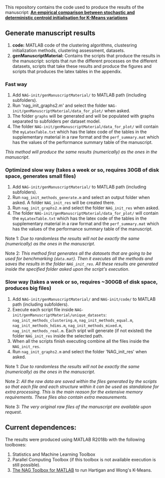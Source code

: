 This repository contains the code used to produce the results of the manuscript: **[An empirical comparison between stochastic and deterministic centroid initialisation for K-Means variations](https://arxiv.org/abs/1908.09946)**

## Generate manuscript results 

1. **code:** MATLAB code of the clustering algorithms, clustesring initialization methods, clustering assessment, datasets.
2. **genManuscriptMaterial:** Contains the scripts that produce the results in the manuscript: scripts that run the different processes on the different datasets, scripts that take these results and produce the figures and scripts that produces the latex tables in the appendix.


### Fast way

1. Add `NAG-init/genManuscriptMaterial/` to MATLAB path (including subfolders).
2. Run 'nag_init_graphs2.m' and select the folder `NAG-init/genManuscriptMaterial/data_for_plot/` when asked.
3. The folder `graphs` will be generated and will be populated with graphs separated to subfolders per dataset model.
4. The folder `NAG-init/genManuscriptMaterial/data_for_plot/` will contain the `myLatexTable.txt` which has the latex code of the tables in the supplementary material in a raw format and the `perf_summary.mat` which has the values of the performance summary table of the manuscript. 

_This method will produce the same results (numerically) as the ones in the manuscript_.


### Optimized slow way (takes a week or so, requires 30GB of disk space, generates small files)

1. Add `NAG-init/genManuscriptMaterial/` to MATLAB path (including subfolders).
2. Run `nag_init_methods_generate.m` and select an output folder when asked. A folder `NAG_init_res` will be created there.
3. Run `nag_init_graphs2.m` and select the folder `NAG_init_res` when asked.
4. The folder `NAG-init/genManuscriptMaterial/data_for_plot/` will contain the `myLatexTable.txt` which has the latex code of the tables in the supplementary material in a raw format and the `perf_summary.mat` which has the values of the performance summary table of the manuscript. 

Note 1: _Due to randomless the results will not be exactly the same (numerically) as the ones in the manuscript_.

Note 2: _This method first generates all the datasets that are going to be used for benchmarking (`data.mat`). Then it executes all the methods and saves the results in the folder `NAG_init_res`. All these results are generated inside the specified folder asked upon the script's execution_.


### Slow way (takes a week or so, requires ~300GB of disk space, produces big files)

1. Add `NAG-init/genManuscriptMaterial/` and `NAG-init/code/` to MATLAB path (including subfolders).
2. Execute each script file inside `NAG-init/genManuscriptMaterial/unique_datasets`: `nag_init_methods_clustering.m`, `nag_init_methods_equal.m`, `nag_init_methods_hdims.m`, `nag_init_methods_mixed.m`, `nag_init_methods_real.m`. Each sript will generate (if not existed) the folder `NAG_init_res` inside the selected path.
3. When all the scripts finish executing combine all the files inside the `NAG_init_res`.
4. Run `nag_init_graphs2.m` and select the folder 'NAG_init_res' when asked.

Note 1: _Due to randomless the results will not be exactly the same (numerically) as the ones in the manuscript_.

Note 2: _All the raw data are saved within the files generated by the scripts so that each file and each structure within it can be used as standalone for extra processing. This is the main reason for the extensive memory requirements. These files also contain extra measurements._

Note 3: _The very original raw files of the manuscript are available upon request_.


## Current dependences:

The results were produced using MATLAB R2018b with the following toolboxes:

1. Statistics and Machine Learning Toolbox
2. Parallel Computing Toolbox (if this toolbox is not available execution is still possible).
3. [The NAG Toolbox for MATLAB](https://www.nag.co.uk/nag-toolbox-matlab) to run Hartigan and Wong's K-Means.
